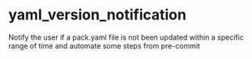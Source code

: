 # yaml_version_notification
Notify the user if a pack.yaml file is not been updated within a specific range of time and automate some steps
from pre-commit

